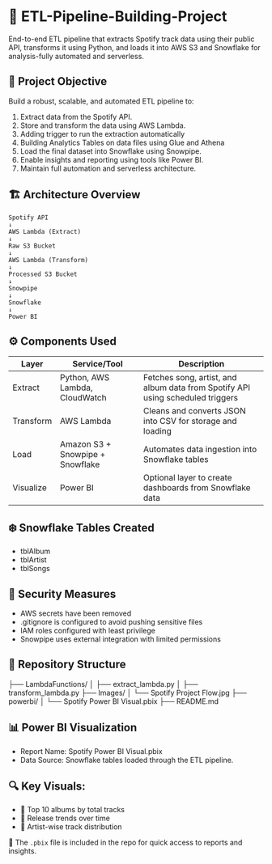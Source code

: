 # 🎵 ETL-Pipeline-Building-Project
End-to-end ETL pipeline that extracts Spotify track data using their public API, transforms it using Python, and loads it into AWS S3 and Snowflake for analysis-fully automated and serverless.

## 🧠 Project Objective
 
 Build a robust, scalable, and automated ETL pipeline to:
 
1. Extract data from the Spotify API.  
2. Store and transform the data using AWS Lambda.
3. Adding trigger to run the extraction automatically
4. Building Analytics Tables on data files using Glue and Athena
5. Load the final dataset into Snowflake using Snowpipe.  
6. Enable insights and reporting using tools like Power BI.  
7. Maintain full automation and serverless architecture.


## 🏗️ Architecture Overview
```
Spotify API
↓
AWS Lambda (Extract)
↓
Raw S3 Bucket
↓
AWS Lambda (Transform)
↓
Processed S3 Bucket
↓
Snowpipe
↓
Snowflake
↓
Power BI  
```
            
## ⚙️ Components Used
| Layer         | Service/Tool                     | Description                                                                    |
| ------------- | -------------------------------- | ------------------------------------------------------------------------------ |
|  Extract      | Python, AWS Lambda, CloudWatch   | Fetches song, artist, and album data from Spotify API using scheduled triggers |
|  Transform    | AWS Lambda                       | Cleans and converts JSON into CSV for storage and loading                      |
|   Load        | Amazon S3 + Snowpipe + Snowflake | Automates data ingestion into Snowflake tables                                 |
|   Visualize   | Power BI                         | Optional layer to create dashboards from Snowflake data                        |


## ❄️ Snowflake Tables Created
- tblAlbum
- tblArtist
- tblSongs

## 🔐 Security Measures
- AWS secrets have been removed
- .gitignore is configured to avoid pushing sensitive files
- IAM roles configured with least privilege
- Snowpipe uses external integration with limited permissions

## 📁 Repository Structure 

├── LambdaFunctions/
│ ├── extract_lambda.py
│ ├── transform_lambda.py
├── Images/
│ └── Spotify Project Flow.jpg
├── powerbi/
│ └── Spotify Power BI Visual.pbix
├── README.md

## 📊 Power BI Visualization
- Report Name: Spotify Power BI Visual.pbix
- Data Source: Snowflake tables loaded through the ETL pipeline.
  
## 🔍 Key Visuals:
- 🎵 Top 10 albums by total tracks  
- 📅 Release trends over time  
- 👤 Artist-wise track distribution

📂 The `.pbix` file is included in the repo for quick access to reports and insights.

